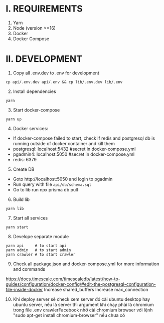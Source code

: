 # I. REQUIREMENTS

1. Yarn
2. Node (version >=16)
3. Docker
4. Docker Compose

# II. DEVELOPMENT

1. Copy all .env.dev to .env for development

```
cp api/.env.dev api/.env && cp lib/.env.dev lib/.env
```

2. Install dependencies

```
yarn
```

3. Start docker-compose

```
yarn up
```

4. Docker services:

- If docker-compose failed to start, check if redis and postgresql db is running outside of docker container and kill them
- postgresql: localhost:5432 #secret in docker-compose.yml
- pgadmin4: localhost:5050 #secret in docker-compose.yml
- redis: 6379

5. Create DB

- Goto http://localhost:5050 and login to pgadmin
- Run query with file `api/db/schema.sql`
- Go to lib run npx prisma db pull

6. Build lib

```
yarn lib
```

7. Start all services

```
yarn start
```

8. Develope separate module

```
yarn api     # to start api
yarn admin   # to start admin
yarn crawler # to start crawler
```

9. Check all package.json and docker-compose.yml for more information and commands

https://docs.timescale.com/timescaledb/latest/how-to-guides/configuration/docker-config/#edit-the-postgresql-configuration-file-inside-docker
Increase shared_buffers
Increase max_connection

10. Khi deploy server sẽ check xem server đó cài ubuntu desktop hay ubuntu server, nếu là server thì argument khi chạy phải là chromium trong file .env crawlerFacebook
    nhớ cài chromium browser với lệnh "sudo apt-get install chromium-browser" nếu chưa có
